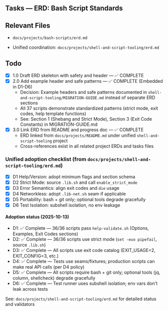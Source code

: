 ## Tasks — ERD: Bash Script Standards

## Relevant Files

- `docs/projects/bash-scripts/erd.md`

- Unified coordination: `docs/projects/shell-and-script-tooling/erd.md`

## Todo

- [x] 1.0 Draft ERD skeleton with safety and header — ✅ COMPLETE
- [x] 2.0 Add example header and safe patterns — ✅ COMPLETE (Embedded in D1-D6)
  - Decision: Example headers and safe patterns documented in `shell-and-script-tooling/MIGRATION-GUIDE.md` instead of separate ERD sections
  - All 37 scripts demonstrate standardized patterns (strict mode, exit codes, help template functions)
  - See: Section 1 (Shebang and Strict Mode), Section 3 (Exit Code Constants) in MIGRATION-GUIDE.md
- [x] 3.0 Link ERD from README and progress doc — ✅ COMPLETE
  - ERD linked from `docs/projects/README.md` under unified `shell-and-script-tooling` project
  - Cross-references exist in all related project ERDs and tasks files

### Unified adoption checklist (from `docs/projects/shell-and-script-tooling/erd.md`)

- [x] D1 Help/Version: adopt minimum flags and section schema
- [x] D2 Strict Mode: source `.lib.sh` and call `enable_strict_mode`
- [x] D3 Error Semantics: align exit codes and `die` usage
- [x] D4 Networkless: adopt `.lib-net.sh` seam if applicable
- [x] D5 Portability: bash + git only; optional tools degrade gracefully
- [x] D6 Test Isolation: subshell isolation, no env leakage

#### Adoption status (2025-10-13)

- D1: ✅ Complete — 36/36 scripts pass `help-validate.sh` (Options, Examples, Exit Codes sections)
- D2: ✅ Complete — 36/36 scripts use strict mode (`set -euo pipefail`, source `.lib.sh`)
- D3: ✅ Complete — All scripts use exit code catalog (EXIT_USAGE=2, EXIT_CONFIG=3, etc.)
- D4: ✅ Complete — Tests use seams/fixtures; production scripts can make real API calls (per D4 policy)
- D5: ✅ Complete — All scripts require bash + git only; optional tools (jq, column, shellcheck) degrade gracefully
- D6: ✅ Complete — Test runner uses subshell isolation; env vars don't leak across tests

See: `docs/projects/shell-and-script-tooling/erd.md` for detailed status and validators
